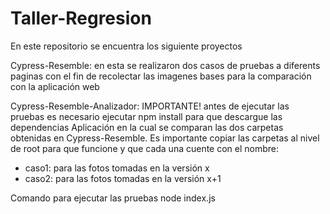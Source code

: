 # Taller-Regresion

En este repositorio se encuentra los siguiente proyectos

Cypress-Resemble:  en esta se realizaron dos casos de pruebas a diferents paginas con el fin de recolectar las imagenes bases para la comparación con la aplicación web


Cypress-Resemble-Analizador:
IMPORTANTE! antes de ejecutar las pruebas es necesario ejecutar npm install para que descargue las dependencias
Aplicación en la cual se comparan las dos carpetas obtenidas en Cypress-Resemble. Es importante copiar las carpetas al nivel de root para que funcione y que cada una cuente con el nombre:

- caso1: para las fotos tomadas en la versión x
- caso2: para las fotos tomadas en la versión x+1


Comando para ejecutar las pruebas 
node index.js
